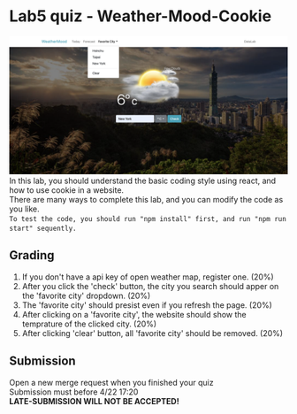 # Lab5 quiz - Weather-Mood-Cookie
![Component](img/weather-mood-cookie.png)
In this lab, you should understand the basic coding style using react, and how to use cookie in a website.<br />
There are many ways to complete this lab, and you can modify the code as you like.<br />
`To test the code, you should run "npm install" first, and run "npm run start" sequently.`

## Grading
1. If you don't have a api key of open weather map, register one. (20%)
2. After you click the 'check' button, the city you search should apper on the 'favorite city' dropdown. (20%)
3. The 'favorite city' should presist even if you refresh the page. (20%)
4. After clicking on a 'favorite city', the website should show the temprature of the clicked city. (20%)
5. After clicking 'clear' button, all 'favorite city' should be removed. (20%)

## Submission
Open a new merge request when you finished your quiz<br />
Submission must before 4/22 17:20<br />
**LATE-SUBMISSION WILL NOT BE ACCEPTED!<br />**
